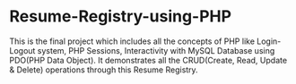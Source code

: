 # Resume-Registry-using-PHP

This is the final project which includes all the concepts of PHP like Login-Logout system, PHP Sessions, Interactivity with MySQL Database using PDO(PHP Data Object).
It demonstrates all the CRUD(Create, Read, Update & Delete) operations through this Resume Registry.
